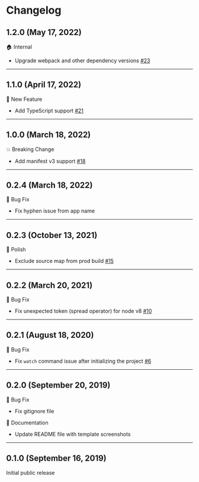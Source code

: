 # Changelog

 ## 1.2.0 (May 17, 2022)

🏠 Internal
- Upgrade webpack and other dependency versions [#23](https://github.com/dutiyesh/chrome-extension-cli/pull/23)

---

## 1.1.0 (April 17, 2022)

🚀 New Feature
- Add TypeScript support [#21](https://github.com/dutiyesh/chrome-extension-cli/pull/21)

---

## 1.0.0 (March 18, 2022)

💥 Breaking Change
- Add manifest v3 support [#18](https://github.com/dutiyesh/chrome-extension-cli/pull/18)

---

## 0.2.4 (March 18, 2022)

🐛 Bug Fix
- Fix hyphen issue from app name

---

## 0.2.3 (October 13, 2021)

💅 Polish
- Exclude source map from prod build [#15](https://github.com/dutiyesh/chrome-extension-cli/pull/15)

---

## 0.2.2 (March 20, 2021)

🐛 Bug Fix
- Fix unexpected token (spread operator) for node v8 [#10](https://github.com/dutiyesh/chrome-extension-cli/pull/10)

---

## 0.2.1 (August 18, 2020)

🐛 Bug Fix
- Fix `watch` command issue after initializing the project [#6](https://github.com/dutiyesh/chrome-extension-cli/pull/6)

---

## 0.2.0 (September 20, 2019)

🐛 Bug Fix
- Fix gitignore file

📝 Documentation
- Update README file with template screenshots

---

## 0.1.0 (September 16, 2019)

Initial public release
